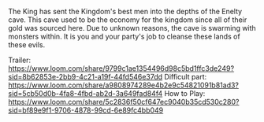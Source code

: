 The King has sent the Kingdom's best men into the depths of the Enelty cave. This cave used to be the economy for the kingdom since all of their gold was sourced here. Due to unknown reasons, the cave is swarming with monsters within. It is you and your party's job to cleanse these lands of these evils.

Trailer: https://www.loom.com/share/9799c1ae1354496d98c5bd1ffc3de249?sid=8b62853e-2bb9-4c21-a19f-44fd546e37dd
Difficult part: https://www.loom.com/share/a9808974289e4b2e9c54821091b81ad3?sid=5cb50d0b-4fa8-4fbd-ab2d-3a649fad84f4
How to Play: https://www.loom.com/share/5c2836f50cf647ec9040b35cd530c280?sid=bf89e9f1-9706-4878-99cd-6e89fc4bb049
